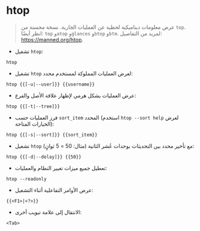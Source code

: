 # htop

> عرض معلومات ديناميكية لحظية عن العمليات الجارية.
> نسخة محسنة من `top`.
> انظر أيضًا: `top` و`atop` و`glances` و`btop` و`btm`.
> لمزيد من التفاصيل: <https://manned.org/htop>.

- تشغيل `htop`:

`htop`

- تشغيل `htop` لعرض العمليات المملوكة لمستخدم محدد:

`htop {{[-u|--user]}} {{username}}`

- عرض العمليات بشكل هرمي لإظهار علاقة الأصل والفرع:

`htop {{[-t|--tree]}}`

- فرز العمليات حسب `sort_item` المحدد (استخدم `htop --sort help` لعرض الخيارات المتاحة):

`htop {{[-s|--sort]}} {{sort_item}}`

- تشغيل `htop` مع تأخير محدد بين التحديثات بوحدات عُشر الثانية (مثال: 50 = 5 ثوانٍ):

`htop {{[-d|--delay]}} {{50}}`

- تعطيل جميع ميزات تغيير النظام والعمليات:

`htop --readonly`

- عرض الأوامر التفاعلية أثناء التشغيل:

`{{<F1>|<?>}}`

- الانتقال إلى علامة تبويب أخرى:

`<Tab>`
